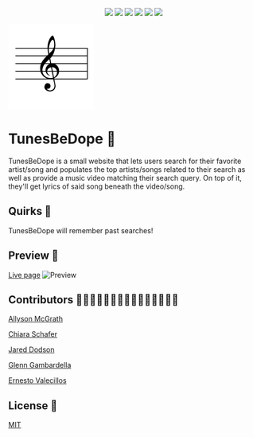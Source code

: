 <p align="center">
    <img src="https://img.shields.io/badge/HTML5-orange" />    
    <img src="https://img.shields.io/badge/Javascript-yellow" />
    <img src="https://img.shields.io/badge/CSS-blue"  />
    <img src="https://img.shields.io/badge/Milligram%20API-purple" >
    <img src="https://img.shields.io/badge/YouTube%20API-red" />
    <img src="https://img.shields.io/badge/Musixmatch%20Lyrics%20API-violet" />
</p>

![Logo](./assets/images/g-clef-logo.png)

# TunesBeDope 🎼

TunesBeDope is a small website that lets users search for their favorite artist/song and populates the top artists/songs related to their search as well as provide a music video matching their search query. On top of it, they'll get lyrics of said song beneath the video/song.

## Quirks 🎯

TunesBeDope will remember past searches!

## Preview 👀

[Live page](https://evalecillos.github.io/T-B-D/)
![Preview](./assets/images/preview.png)

## Contributors 🙋🏻‍♂️🙋🏻‍♀️🙋🏼‍♀️🙋🏼‍♂️🙋🏽‍♂️

[Allyson McGrath](https://github.com/AllysonMcGrath)

[Chiara Schafer](https://github.com/ChiaraNS)

[Jared Dodson](https://github.com/jareddodson)

[Glenn Gambardella](https://github.com/ggamb)

[Ernesto Valecillos](https://github.com/evalecillos)

## License 📓

[MIT](https://choosealicense.com/licenses/mit/)
